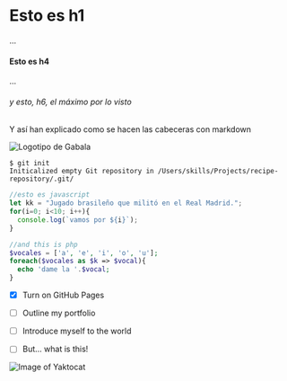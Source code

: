 # Esto es h1
...
#### Esto es h4
...
###### y esto, h6, el máximo por lo visto
Y así han explicado como se hacen las cabeceras con markdown

![Logotipo de Gabala](https://www.gabala.es/images/logo.svg)

```
$ git init
Initicalized empty Git repository in /Users/skills/Projects/recipe-repository/.git/
```


``` javascript
//esto es javascript
let kk = "Jugado brasileño que militó en el Real Madrid.";
for(i=0; i<10; i++){
  console.log(`vamos por ${i}`);
}
```

``` php
//and this is php
$vocales = ['a', 'e', 'i', 'o', 'u'];
foreach($vocales as $k => $vocal){
  echo 'dame la '.$vocal;
}
```

- [x] Turn on GitHub Pages
- [ ] Outline my portfolio
- [ ] Introduce myself to the world
- [ ] But... what is this!


![Image of Yaktocat](https://octodex.github.com/images/yaktocat.png)
